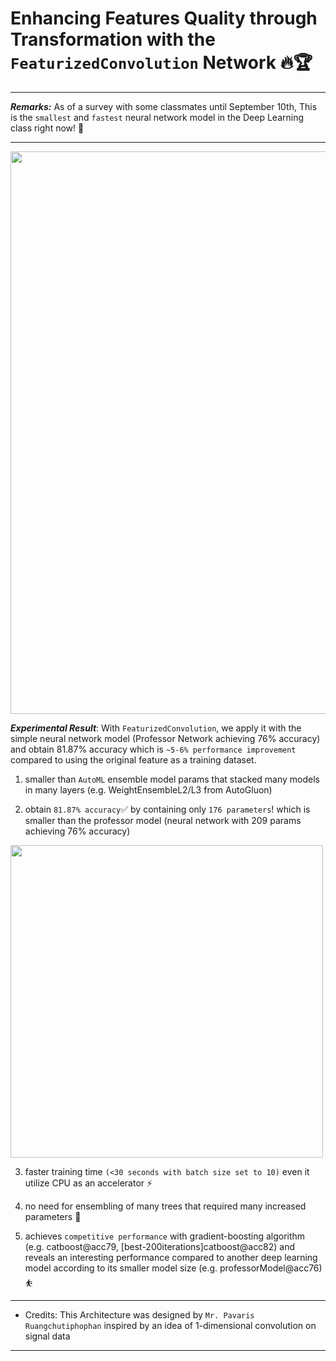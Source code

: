 # Enhancing Features Quality through Transformation with the `FeaturizedConvolution` Network 🔥🏆
---


***Remarks:*** As of a survey with some classmates until September 10th, This is the `smallest` and `fastest` neural network model in the Deep Learning class right now! 🥇


---


<img align="middle" width="900" src="https://github.com/pavaris-pm/FeaturizedConvolution-Network/blob/main/featurizedconv.jpg">


***Experimental Result***: With `FeaturizedConvolution`, we apply it with the simple neural network model (Professor Network achieving 76% accuracy) and obtain 81.87% accuracy which is `~5-6% performance improvement` compared to using the original feature as a training dataset.

1. smaller than `AutoML` ensemble model params that stacked many models in many layers (e.g. WeightEnsembleL2/L3 from AutoGluon)

2. obtain `81.87% accuracy`✅ by containing only `176 parameters`! which is smaller than the professor model (neural network with 209 params achieving 76% accuracy)
<img align="middle" width="500" src="https://github.com/pavaris-pm/FeaturizedConvolution-Network/blob/main/custommodel_size_new.PNG">

3. faster training time `(<30 seconds with batch size set to 10)` even it utilize CPU as an accelerator ⚡

4. no need for ensembling of many trees that required many increased parameters 🌳

5. achieves `competitive performance` with gradient-boosting algorithm (e.g. catboost@acc79, [best-200iterations]catboost@acc82) and reveals an interesting performance compared to another deep learning model according to its smaller model size (e.g. professorModel@acc76) ⛹

---
- Credits: This Architecture was designed by `Mr. Pavaris Ruangchutiphophan` inspired by an idea of 1-dimensional convolution on signal data
---
